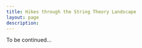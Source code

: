 ```yaml
---
title: Hikes through the String Theory Landscape
layout: page
description: 
---
```


To be continued...


